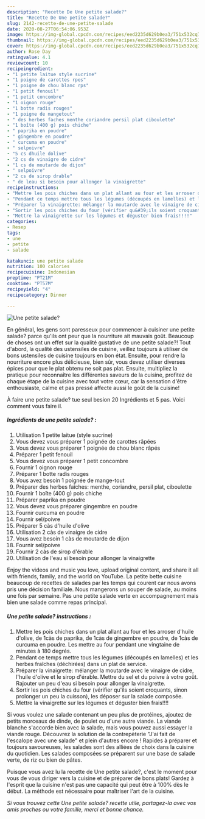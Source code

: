 ```yaml
---
description: "Recette De Une petite salade?"
title: "Recette De Une petite salade?"
slug: 2142-recette-de-une-petite-salade
date: 2020-08-27T06:54:06.953Z
image: https://img-global.cpcdn.com/recipes/eed2235d629b0ea3/751x532cq70/une-petite-salade-photo-principale-de-la-recette.jpg
thumbnail: https://img-global.cpcdn.com/recipes/eed2235d629b0ea3/751x532cq70/une-petite-salade-photo-principale-de-la-recette.jpg
cover: https://img-global.cpcdn.com/recipes/eed2235d629b0ea3/751x532cq70/une-petite-salade-photo-principale-de-la-recette.jpg
author: Rose Day
ratingvalue: 4.1
reviewcount: 10
recipeingredient:
- "1 petite laitue style sucrine"
- "1 poigne de carottes rpes"
- "1 poigne de chou blanc rps"
- "1 petit fenouil"
- "1 petit concombre"
- "1 oignon rouge"
- "1 botte radis rouges"
- "1 poigne de mangetout"
- " des herbes faches menthe coriandre persil plat ciboulette"
- "1 boîte (400 g) pois chiche"
- " paprika en poudre"
- " gingembre en poudre"
- " curcuma en poudre"
- " selpoivre"
- "5 cs dhuile dolive"
- "2 cs de vinaigre de cidre"
- "1 cs de moutarde de dijon"
- " selpoivre"
- "2 cs de sirop drable"
- " de leau si besoin pour allonger la vinaigrette"
recipeinstructions:
- "Mettre les pois chiches dans un plat allant au four et les arroser d&#39;huile d&#39;olive, de 1càs de paprika, de 1càs de gingembre en poudre, de 1càs de curcuma en poudre. Les mettre au four pendant une vingtaine de minutes à 180 degrés."
- "Pendant ce temps mettre tous les légumes (découpés en lamelles) et les herbes fraîches (déchirées) dans un plat de service."
- "Préparer la vinaigrette: mélanger la moutarde avec le vinaigre de cidre, l&#39;huile d&#39;olive et le sirop d&#39;érable. Mettre du sel et du poivre à votre goût. Rajouter un peu d&#39;eau si besoin pour allonger la vinaigrette."
- "Sortir les pois chiches du four (vérifier qu&#39;ils soient croquants, sinon prolonger un peu la cuisson), les déposer sur la salade composée."
- "Mettre la vinaigrette sur les légumes et déguster bien frais!!!!"
categories:
- Resep
tags:
- une
- petite
- salade

katakunci: une petite salade 
nutrition: 100 calories
recipecuisine: Indonesian
preptime: "PT21M"
cooktime: "PT57M"
recipeyield: "4"
recipecategory: Dinner

---
```



![Une petite salade?](https://img-global.cpcdn.com/recipes/eed2235d629b0ea3/751x532cq70/une-petite-salade-photo-principale-de-la-recette.jpg)

En général, les gens sont paresseux pour commencer à cuisiner une petite salade? parce qu'ils ont peur que la nourriture ait mauvais goût. Beaucoup de choses ont un effet sur la qualité gustative de une petite salade?! Tout d'abord, la qualité des ustensiles de cuisine, veillez toujours à utiliser de bons ustensiles de cuisine toujours en bon état. Ensuite, pour rendre la nourriture encore plus délicieuse, bien sûr, vous devez utiliser diverses épices pour que le plat obtenu ne soit pas plat. Ensuite, multipliez la pratique pour reconnaître les différentes saveurs de la cuisine, profitez de chaque étape de la cuisine avec tout votre cœur, car la sensation d'être enthousiaste, calme et pas pressé affecte aussi le goût de la cuisine!

<!--inarticleads1-->

À faire une petite salade? tue seul besion 20 Ingrédients et 5 pas. Voici comment vous faire il.

##### Ingrédients de une petite salade? :

1. Utilisation 1 petite laitue (style sucrine)
1. Vous devez vous préparer 1 poignée de carottes râpées
1. Vous devez vous préparer 1 poignée de chou blanc râpés
1. Préparer 1 petit fenouil
1. Vous devez vous préparer 1 petit concombre
1. Fournir 1 oignon rouge
1. Préparer 1 botte radis rouges
1. Vous avez besoin 1 poignée de mange-tout
1. Préparer  des herbes faîches: menthe, coriandre, persil plat, ciboulette
1. Fournir 1 boîte (400 g) pois chiche
1. Préparer  paprika en poudre
1. Vous devez vous préparer  gingembre en poudre
1. Fournir  curcuma en poudre
1. Fournir  sel/poivre
1. Préparer 5 càs d&#39;huile d&#39;olive
1. Utilisation 2 càs de vinaigre de cidre
1. Vous avez besoin 1 càs de moutarde de dijon
1. Fournir  sel/poivre
1. Fournir 2 càs de sirop d&#39;érable
1. Utilisation  de l&#39;eau si besoin pour allonger la vinaigrette


Enjoy the videos and music you love, upload original content, and share it all with friends, family, and the world on YouTube. La petite bette cuisine beaucoup de recettes de salades par les temps qui courent car nous avons pris une décision familiale. Nous mangerons un souper de salade, au moins une fois par semaine. Pas une petite salade verte en accompagnement mais bien une salade comme repas principal. 

<!--inarticleads2-->

##### Une petite salade? instructions :

1. Mettre les pois chiches dans un plat allant au four et les arroser d&#39;huile d&#39;olive, de 1càs de paprika, de 1càs de gingembre en poudre, de 1càs de curcuma en poudre. Les mettre au four pendant une vingtaine de minutes à 180 degrés.
1. Pendant ce temps mettre tous les légumes (découpés en lamelles) et les herbes fraîches (déchirées) dans un plat de service.
1. Préparer la vinaigrette: mélanger la moutarde avec le vinaigre de cidre, l&#39;huile d&#39;olive et le sirop d&#39;érable. Mettre du sel et du poivre à votre goût. Rajouter un peu d&#39;eau si besoin pour allonger la vinaigrette.
1. Sortir les pois chiches du four (vérifier qu&#39;ils soient croquants, sinon prolonger un peu la cuisson), les déposer sur la salade composée.
1. Mettre la vinaigrette sur les légumes et déguster bien frais!!!!


Si vous voulez une salade contenant un peu plus de protéines, ajoutez de petits morceaux de dinde, de poulet ou d&#39;une autre viande. La viande blanche s&#39;accorde bien avec la salade, mais vous pouvez aussi essayer la viande rouge. Découvrez la solution de la contrepèterie &#34;J&#39;ai fait de l&#39;escalope avec une salade&#34; et plein d&#39;autres encore ! Rapides à préparer et toujours savoureuses, les salades sont des alliées de choix dans la cuisine du quotidien. Les salades composées se préparent sur une base de salade verte, de riz ou bien de pâtes. 

<!--inarticleads1-->

<p>
Puisque vous avez lu la recette de Une petite salade?, c'est le moment pour vous de vous diriger vers la cuisine et de préparer de bons plats! Gardez à l'esprit que la cuisine n'est pas une capacité qui peut être à 100% dès le début. La méthode est nécessaire pour maîtriser l'art de la cuisine.
</p>

<p>
<i>Si vous trouvez cette Une petite salade? recette utile, partagez-la avec vos amis proches ou votre famille, merci et bonne chance.</i>
</p>
